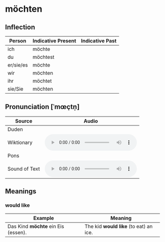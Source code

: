 # möchten

## Inflection

| Person    | Indicative Present                      | Indicative Past |
| --------- | --------------------------------------- | --------------- |
| ich       | möcht<span class="ich-suffix">e</span>  |                 |
| du        | möcht<span class="du-suffix">est</span> |                 |
| er/sie/es | möcht<span class="ich-suffix">e</span>  |                 |
| wir       | möcht<span class="wir-suffix">en</span> |                 |
| ihr       | möcht<span class="ihr-suffix">et</span> |                 |
| sie/Sie   | möcht<span class="wir-suffix">en</span> |                 |

## Pronunciation [ˈmœçtn̩]

| Source        | Audio                                                                                                                                            |
| ------------- | ------------------------------------------------------------------------------------------------------------------------------------------------ |
| Duden         |                                                                                                                                                  |
| Wiktionary    | <audio controls><source src="https://upload.wikimedia.org/wikipedia/commons/1/12/LL-Q188_%28deu%29-Sebastian_Wallroth-m%C3%B6chten.wav"></audio> |
| Pons          |                                                                                                                                                  |
| Sound of Text | <audio controls><source src="https://soundoftext.nyc3.digitaloceanspaces.com/fd1b3fa0-15b7-11e8-9416-5382295fa6ae.mp3"></audio>                  |

## Meanings

### would like

| Example                              | Meaning                                 |
| ------------------------------------ | --------------------------------------- |
| Das Kind **möchte** ein Eis (essen). | The kid **would like** (to eat) an ice. |

<link rel="stylesheet" href="../../styles.css">
